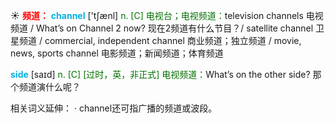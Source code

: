 ☀ <font color="red">**频道：**</font>
<font color="sky blue">**channel**</font> ['tʃænl] 
<font color="rgb(227, 108, 9)">n. [C] 电视台；电视频道：</font>television channels 电视频道 / What’s on Channel 2 now? 现在2频道有什么节目？/ satellite channel 卫星频道 / commercial, independent channel 商业频道；独立频道 / movie, news, sports channel 电影频道；新闻频道；体育频道

<font color="sky blue">**side**</font> [saɪd] 
<font color="rgb(227, 108, 9)">n. [C] [过时，英，非正式] 电视频道：</font>What’s on the other side? 那个频道演什么呢？

相关词义延伸：
· channel还可指广播的频道或波段。
